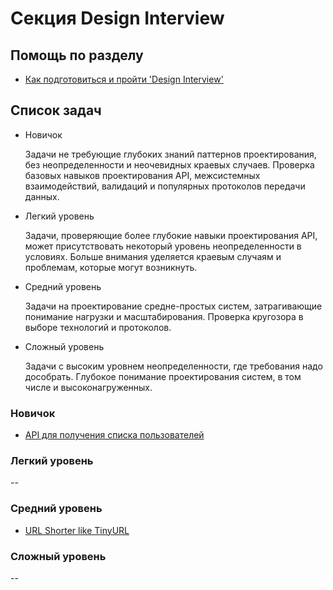 # Секция Design Interview

## Помощь по разделу

* [Как подготовиться и пройти 'Design Interview'](./help.md)

## Список задач

* Новичок

    Задачи не требующие глубоких знаний паттернов проектирования, без неопределенности и неочевидных краевых случаев. Проверка базовых навыков проектирования API, межсистемных взаимодействий, валидаций и популярных протоколов передачи данных.

* Легкий уровень

    Задачи, проверяющие более глубокие навыки проектирования API, может присутствовать некоторый уровень неопределенности в условиях. Больше внимания уделяется краевым случаям и проблемам, которые могут возникнуть.

* Средний уровень

    Задачи на проектирование средне-простых систем, затрагивающие понимание нагрузки и масштабирования. Проверка кругозора в выборе технологий и протоколов.

* Сложный уровень

    Задачи с высоким уровнем неопределенности, где требования надо дособрать. Глубокое понимание проектирования систем, в том числе и высоконагруженных.

### Новичок

* [API для получения списка пользователей](./beginner/get_users_endpoint.md)

### Легкий уровень

--

### Средний уровень

* [URL Shorter like TinyURL](./medium/url_shorter.md)

### Сложный уровень

--
